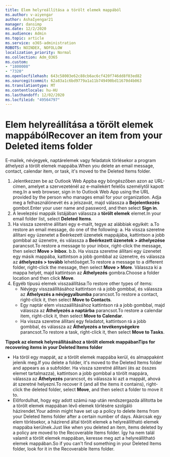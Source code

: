 ```yaml
---
title: Elem helyreállítása a törölt elemek mappából
ms.author: v-aiyengar
author: AshaIyengar21
manager: dansimp
ms.date: 12/2/2020
ms.audience: Admin
ms.topic: article
ms.service: o365-administration
ROBOTS: NOINDEX, NOFOLLOW
localization_priority: Normal
ms.collection: Adm_O365
ms.custom:
- "1800008"
- "7320"
ms.openlocfilehash: 643c58003e62c88cb6ac6cf420f746dd8f03ed82
ms.sourcegitcommit: 62a83a1c6bd9779a1a11b749490bd11670d4b063
ms.translationtype: MT
ms.contentlocale: hu-HU
ms.lasthandoff: 12/02/2020
ms.locfileid: "49564797"
---
```

# <a name="recover-an-item-from-your-deleted-items-folder"></a><span data-ttu-id="a0a3e-102">Elem helyreállítása a törölt elemek mappából</span><span class="sxs-lookup"><span data-stu-id="a0a3e-102">Recover an item from your Deleted items folder</span></span>

<span data-ttu-id="a0a3e-103">E-mailek, névjegyek, naptárelemek vagy feladatok törlésekor a program áthelyezi a törölt elemek mappába.</span><span class="sxs-lookup"><span data-stu-id="a0a3e-103">When you delete an email message, contact, calendar item, or task, it's moved to the Deleted Items folder.</span></span>

1. <span data-ttu-id="a0a3e-104">Jelentkezzen be az Outlook Web Appba egy böngészőben azon az URL-címen, amelyet a szervezeténél az e-mailekért felelős személytől kapott meg.</span><span class="sxs-lookup"><span data-stu-id="a0a3e-104">In a web browser, sign in to Outlook Web App using the URL provided by the person who manages email for your organization.</span></span> <span data-ttu-id="a0a3e-105">Adja meg a felhasználónevét és a jelszavát, majd válassza a **Bejelentkezés** gombot.</span><span class="sxs-lookup"><span data-stu-id="a0a3e-105">Enter your user name and password, and then select **Sign in**.</span></span>
1. <span data-ttu-id="a0a3e-106">A levelezési mappák listájában válassza a **törölt elemek** elemet.</span><span class="sxs-lookup"><span data-stu-id="a0a3e-106">In your email folder list, select **Deleted Items**.</span></span>
1. <span data-ttu-id="a0a3e-107">Ha vissza szeretne állítani egy e-mailt, tegye az alábbiak egyikét: a.</span><span class="sxs-lookup"><span data-stu-id="a0a3e-107">To restore an email message, do one of the following: a.</span></span> <span data-ttu-id="a0a3e-108">Ha vissza szeretne állítani egy üzenetet a Beérkezett üzenetek mappájába, kattintson a jobb gombbal az üzenetre, és válassza a **Beérkezett üzenetek > áthelyezése** parancsot.</span><span class="sxs-lookup"><span data-stu-id="a0a3e-108">To restore a message to your inbox, right-click the message, then select **Move > Inbox**.</span></span>
    <span data-ttu-id="a0a3e-109">b.</span><span class="sxs-lookup"><span data-stu-id="a0a3e-109">b.</span></span> <span data-ttu-id="a0a3e-110">Ha vissza szeretne állítani egy üzenetet egy másik mappába, kattintson a jobb gombbal az üzenetre, és válassza az **áthelyezés > tovább** lehetőséget.</span><span class="sxs-lookup"><span data-stu-id="a0a3e-110">To restore a message to a different folder, right-click the message, then select **Move > More**.</span></span> <span data-ttu-id="a0a3e-111">Válassza ki a mappa helyét, majd kattintson az **Áthelyezés** gombra.</span><span class="sxs-lookup"><span data-stu-id="a0a3e-111">Choose a folder location and then click **Move**.</span></span>
4. <span data-ttu-id="a0a3e-112">Egyéb típusú elemek visszaállítása:</span><span class="sxs-lookup"><span data-stu-id="a0a3e-112">To restore other types of items:</span></span>
    - <span data-ttu-id="a0a3e-113">Névjegy visszaállításához kattintson rá a jobb gombbal, és válassza az **Áthelyezés a névjegyalbumba** parancsot.</span><span class="sxs-lookup"><span data-stu-id="a0a3e-113">To restore a contact, right-click it, then select **Move to Contacts**.</span></span>
    - <span data-ttu-id="a0a3e-114">Egy naptár elem visszaállításához kattintson rá a jobb gombbal, majd válassza az **Áthelyezés a naptárba** parancsot.</span><span class="sxs-lookup"><span data-stu-id="a0a3e-114">To restore a calendar item, right-click it, then select **Move to Calendar**.</span></span>
    - <span data-ttu-id="a0a3e-115">Ha vissza szeretne állítani egy feladatot, kattintson rá a jobb gombbal, és válassza az **Áthelyezés a tevékenységekre** parancsot.</span><span class="sxs-lookup"><span data-stu-id="a0a3e-115">To restore a task, right-click it, then select **Move to Tasks**.</span></span>

<span data-ttu-id="a0a3e-116">**Tippek az elemek helyreállításához a törölt elemek mappában**</span><span class="sxs-lookup"><span data-stu-id="a0a3e-116">**Tips for recovering items in your Deleted Items folder**</span></span>

- <span data-ttu-id="a0a3e-117">Ha töröl egy mappát, az a törölt elemek mappába kerül, és almappaként jelenik meg.</span><span class="sxs-lookup"><span data-stu-id="a0a3e-117">If you delete a folder, it's moved to the Deleted Items folder and appears as a subfolder.</span></span> <span data-ttu-id="a0a3e-118">Ha vissza szeretné állítani (és az összes elemet tartalmazza), kattintson a jobb gombbal a törölt mappára, válassza az **Áthelyezés** parancsot, és válassza ki azt a mappát, ahová át szeretné helyezni.</span><span class="sxs-lookup"><span data-stu-id="a0a3e-118">To recover it (and all the items it contains), right-click the deleted folder, select **Move**, and then select a folder to move it to.</span></span>
- <span data-ttu-id="a0a3e-119">Előfordulhat, hogy egy adott számú nap után rendszergazda állította be a törölt elemek mappában lévő elemek törlésére szolgáló házirendet.</span><span class="sxs-lookup"><span data-stu-id="a0a3e-119">Your admin might have set up a policy to delete items from your Deleted Items folder after a certain number of days.</span></span> <span data-ttu-id="a0a3e-120">Akárcsak egy elem törlésekor, a házirend által törölt elemek a helyreállítható elemek mappába kerülnek.</span><span class="sxs-lookup"><span data-stu-id="a0a3e-120">Just like when you deleted an item, items deleted by a policy are moved to the Recoverable Items folder.</span></span> <span data-ttu-id="a0a3e-121">Így ha nem talál valamit a törölt elemek mappában, keresse meg azt a helyreállítható elemek mappában.</span><span class="sxs-lookup"><span data-stu-id="a0a3e-121">So if you can't find something in your Deleted Items folder, look for it in the Recoverable Items folder.</span></span>
